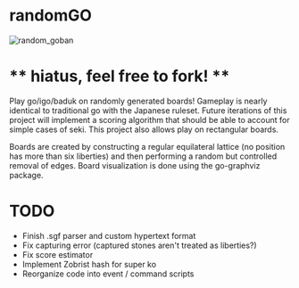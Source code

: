 # randomGO

![random_goban](https://user-images.githubusercontent.com/58280110/113188912-3d4d0a80-9220-11eb-9a73-12762b3b4a99.png)

# ** hiatus, feel free to fork! ** 

Play go/igo/baduk on randomly generated boards! Gameplay is nearly identical to traditional go with the Japanese ruleset. Future iterations of this project will implement a scoring algorithm that should be able to account for simple cases of seki. This project also allows play on rectangular boards.

Boards are created by constructing a regular equilateral lattice (no position has more than six liberties) and then performing a random but controlled removal of edges. Board visualization is done using the go-graphviz package.


# TODO
 - Finish .sgf parser and custom hypertext format 
 - Fix capturing error (captured stones aren't treated as liberties?)
 - Fix score estimator
 - Implement Zobrist hash for super ko
 - Reorganize code into event / command scripts

